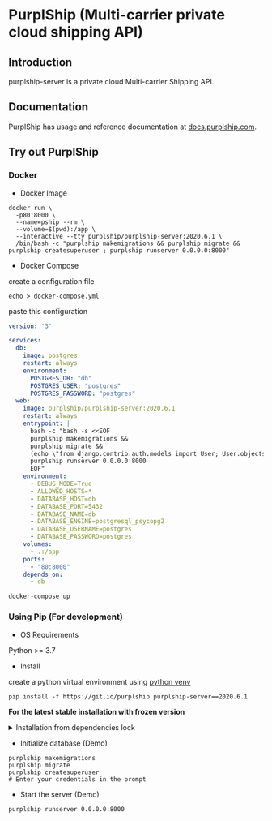 # PurplShip (Multi-carrier private cloud shipping API)

## Introduction

purplship-server is a private cloud Multi-carrier Shipping API.


## Documentation

PurplShip has usage and reference documentation at [docs.purplship.com](https://docs.purplship.com).


## Try out PurplShip

### Docker

- Docker Image

```shell script
docker run \
  -p80:8000 \
  --name=pship --rm \
  --volume=$(pwd):/app \
  --interactive --tty purplship/purplship-server:2020.6.1 \
  /bin/bash -c "purplship makemigrations && purplship migrate && purplship createsuperuser ; purplship runserver 0.0.0.0:8000"
```

- Docker Compose

create a configuration file

```shell script
echo > docker-compose.yml
```

paste this configuration
```yaml
version: '3'

services:
  db:
    image: postgres
    restart: always
    environment:
      POSTGRES_DB: "db"
      POSTGRES_USER: "postgres"
      POSTGRES_PASSWORD: "postgres"
  web:
    image: purplship/purplship-server:2020.6.1
    restart: always
    entrypoint: |
      bash -c "bash -s <<EOF
      purplship makemigrations &&
      purplship migrate &&
      (echo \"from django.contrib.auth.models import User; User.objects.create_superuser('admin', 'admin@example.com', 'demo')\" | purplship shell) > /dev/null 2>&1;
      purplship runserver 0.0.0.0:8000
      EOF"
    environment:
      - DEBUG_MODE=True
      - ALLOWED_HOSTS=*
      - DATABASE_HOST=db
      - DATABASE_PORT=5432
      - DATABASE_NAME=db
      - DATABASE_ENGINE=postgresql_psycopg2
      - DATABASE_USERNAME=postgres
      - DATABASE_PASSWORD=postgres
    volumes:
      - .:/app
    ports:
      - "80:8000"
    depends_on:
      - db
```

```shell script
docker-compose up
```


### Using Pip (For development)

- OS Requirements

Python >= 3.7 

- Install

create a python virtual environment using [python venv](https://docs.python.org/3/tutorial/venv.html)

```shell script
pip install -f https://git.io/purplship purplship-server==2020.6.1
```

**For the latest stable installation with frozen version**

<details>
<summary>Installation from dependencies lock</summary>

copy this in a `requirement.txt` file

```text
-f https://git.io/purplship
asgiref==3.2.7
attrs==19.3.0
certifi==2020.4.5.1
chardet==3.0.4
coreapi==2.3.3
coreschema==0.0.4
Django==3.0.7
djangorestframework==3.11.0
djangorestframework-camel-case==1.1.2
drf-yasg==1.17.1
idna==2.9
inflection==0.4.0
itypes==1.2.0
Jinja2==2.11.2
jstruct==2020.4.0
lxml==4.5.1
MarkupSafe==1.1.1
packaging==20.4
purplship==2020.6.1
purplship.package==2020.6.1
purplship.canadapost==2020.6.1
purplship.dhl==2020.6.1
purplship.fedex==2020.6.1
purplship.purolator==2020.6.1
purplship.ups==2020.6.1
py-canadapost==2020.4.0
py-dhl==2020.4.0
py-fedex==2020.3.0
py-purolator==2020.4.0
py-soap==2020.3.0
py-ups==2020.3.0
pyparsing==2.4.7
pytz==2020.1
requests==2.23.0
ruamel.yaml==0.16.10
ruamel.yaml.clib==0.2.0
six==1.15.0
sqlparse==0.3.1
uritemplate==3.0.1
urllib3==1.25.9
xmltodict==0.12.0
```

```shell script
pip install -r requirement.txt
```
</details>


- Initialize database (Demo)

```shell script
purplship makemigrations
purplship migrate
purplship createsuperuser
# Enter your credentials in the prompt
```

- Start the server (Demo)

```shell script
purplship runserver 0.0.0.0:8000
```
